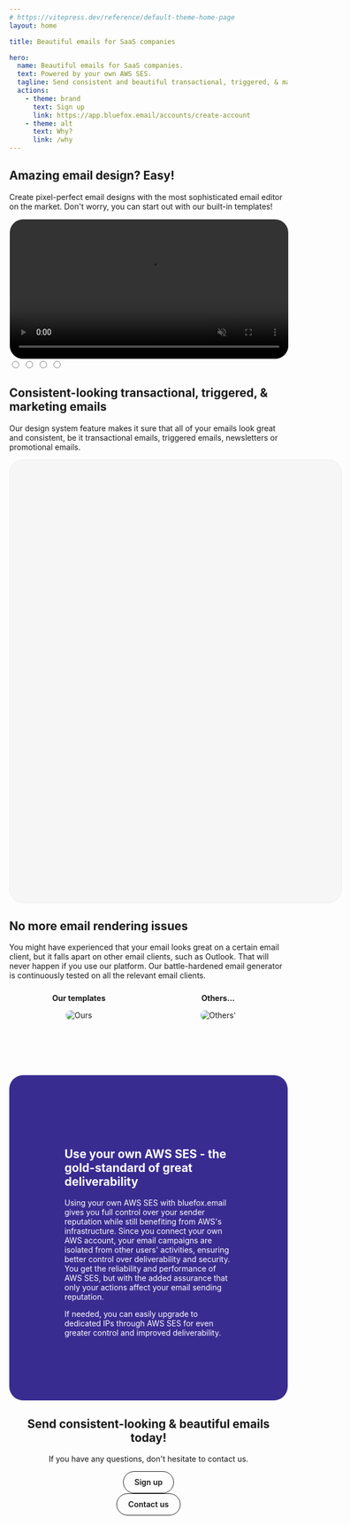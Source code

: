 ```yaml
---
# https://vitepress.dev/reference/default-theme-home-page
layout: home

title: Beautiful emails for SaaS companies

hero:
  name: Beautiful emails for SaaS companies.
  text: Powered by your own AWS SES.
  tagline: Send consistent and beautiful transactional, triggered, & marketing emails that your customers will love.
  actions:
    - theme: brand
      text: Sign up
      link: https://app.bluefox.email/accounts/create-account
    - theme: alt
      text: Why?
      link: /why
---
```

<script setup>
import { ref } from 'vue'

const selectedEmailType = ref('0')

setInterval(() => {
  let actSelVal = parseInt(selectedEmailType.value)
  actSelVal += 1
  actSelVal %= 4
  selectedEmailType.value = actSelVal
}, 3000)

</script>
<style>
  .VPHero {
    background: linear-gradient(278deg, hsl(247.72, 53.44%, 90%) 10%, hsl(196.99, 86.56%, 90%) 90%);
  }

  html.dark .VPHero {
    background: linear-gradient(278deg, hsl(247.72, 53.44%, 10%) 10%, hsl(196.99, 86.56%, 10%) 90%);
  }
  .VPHome {
    margin-bottom: 0 !important;
  }
  .vp-doc {
    overflow: hidden;
  }

  .vp-doc h2 {
    border-top: 0 !important;
    margin: 100px 0 10px 0 !important;

    font-size: 32px !important;
    line-height: 32px !important;
  }

  .VPHero .main {
    width: 100% !important;
    max-width: unset !important;
    text-align: center;
    display: block !important;
    padding: 0 !important;
  }
  .VPHero .main .name {
    width: 100% !important;
    max-width: unset !important;
  }

  .VPHero .main .text {
    width: 100% !important;
    max-width: unset !important;
    font-size: 26px;
    line-height: 32px;
  }
  .VPHero .main .tagline {
    width: 100% !important;
    max-width: unset !important;
  }

  .VPHero .main .actions {
    width: 100% !important;
    max-width: unset !important;
    justify-content: center !important;
  }
  html.dark .VPHero .name .clip {
    background: -webkit-linear-gradient(
      120deg,
      #8a7ed8 5%,
      #13B0EE
    );
    background-clip: text;
  }

  .vp-doc .actions {
    display: flex;
    width: 100% !important;
    max-width: unset !important;
    justify-content: center !important;
  }

  .vp-doc .action {
    padding: 6px;
  }

  .VPHero .main .image {
    width: 100% !important;
    max-width: 100% !important;
    display: block !important;
  }

  .VPButton {
    display: inline-block;
    border: 1px solid transparent;
    text-align: center;
    font-weight: 600;
    white-space: nowrap;
    transition: color 0.25s, border-color 0.25s, background-color 0.25s !important;
    text-decoration: none !important;
  }

  .VPButton.medium {
      border-radius: 20px;
      padding: 0 20px;
      line-height: 38px;
      font-size: 14px;
  }

  .VPButton.brand {
      border-color: var(--vp-button-brand-border);
      color: var(--vp-button-brand-text);
      background-color: var(--vp-button-brand-bg);
  }

  .VPButton.brand:hover {
    color: var(--vp-button-brand-text);
    background-color: var(--vp-button-brand-hover-bg);
  }

  .VPButton.alt {
    border-color: var(--vp-button-alt-border);
    color: var(--vp-button-alt-text);
    background-color: var(--vp-button-alt-bg);
  }

  .VPButton.alt:hover {
    border-color: var(--vp-button-alt-border);
    color: var(--vp-button-alt-text);
    background-color: var(--vp-button-alt-hover-bg);
  }


  .VPFeatures .title {
    font-size: 20px !important;
  }
  .VPFeatures .details {
    font-size: 16px !important;
  }

  .VPImage {
    max-width: 100% !important;
    max-height: 100% !important;
  }

  .VPHome .vp-doc {
    margin-top: -90px !important;
  }

  #email-editor video {
    border: 1px solid #eeeeee;
    border-radius: 25px;
  }

  .vp-doc input {
    display: none;
  }

  #design-system label {
    cursor: pointer;
    position: relative;
  }

  .image-container {
    position: relative;
    width: 600px; /* Adjust as necessary */
    max-width: 80vw;
    height: 800px;
    max-height: 120vw;
    overflow: hidden;
    background: #f6f6f6;
    border: 1px solid #eeeeee;
    border-radius: 25px;
    margin: auto;
  }

  .image-container img {
    position: absolute;
    top: 0;
    left: 100%;
    width: 100%;
    opacity: 0;
    transition: all 0.5s ease;
  }

  /* Default state: show Image 1 */
  #image1:checked ~ .image-container .img1 {
    opacity: 1;
    transform: translateX(-100%);
  }

  /* Show Image 2 when radio button 2 is checked */
  #image2:checked ~ .image-container .img2 {
    opacity: 1;
    transform: translateX(-100%);
  }

  /* Show Image 3 when radio button 3 is checked */
  #image3:checked ~ .image-container .img3 {
    opacity: 1;
    transform: translateX(-100%);
  }

  #image4:checked ~ .image-container .img4 {
    opacity: 1;
    transform: translateX(-100%);
  }

  /* Animation for slide-in effect */
  .image-container img {
    transition: opacity 0.5s ease, transform 0.5s ease;
  }

  #design-system label::after {
    content: "";
    position: absolute;
    left: 0;
    bottom: 0;
    width: 0;
    height: 3px;
    background: linear-gradient(90deg, hsl(196.99, 86.56%, 50.39%) 10%, hsl(247.72, 53.44%, 37.06%) 90%);
    transition: width 0.3s ease; /* Add animation to the underline */
  }

  /* When the corresponding radio button is checked, extend the underline */
  #image1:checked ~ p #image1-label::after {
    width: 100%;
  }

  #image2:checked ~ p #image2-label::after {
    width: 100%;
  }

  #image3:checked ~ p #image3-label::after {
    width: 100%;
  }

  #image4:checked ~ p #image4-label::after {
    width: 100%;
  }

  #second-cta {
    text-align: center;
    padding-bottom: 100px;
  }

  #no-rendering-issues .img-container {
    display: flex;
    justify-content: space-between;
    align-items: top;
  }

  #no-rendering-issues .img-box {
    text-align: center;
    flex: 1;
    margin: 0 10px;
  }

  #no-rendering-issues .img-box img {
    max-width: 100%;
    height: auto;
    border-radius: 25px;
  }

  #no-rendering-issues .img-label {
    margin-top: 10px;
    font-weight: bold;
  }

  #great-deliverability {
    background: #392C91;
    color: white;
    padding: 100px;
    margin-top: 100px;
    border-radius: 25px;
  }

  .vp-doc #great-deliverability h2 {
    margin: 0 0 10px 0 !important;
    padding-top: 0 !important;
  }



  @media (max-width: 599px) {
    .VPHero .main {
      padding: 0;
    }

    #no-rendering-issues .img-container {
      flex-direction: column;
    }
  }
</style>

<section id="email-editor">
  <h2>Amazing email design? Easy!</h2>
  <p>Create pixel-perfect email designs with the most sophisticated email editor on the market. Don't worry, you can start out with our built-in templates!</p>
  <video width="100%" autoplay muted loop>
    <source src="/assets/bluefox-email-editor-intro.mp4" type="video/mp4">
    Your browser does not support the video tag.
  </video>
</section>

<section id="design-system">
  <input type="radio" name="image" id="image1" v-model="selectedEmailType" value="0">
  <input type="radio" name="image" id="image2" v-model="selectedEmailType" value="1">
  <input type="radio" name="image" id="image3" v-model="selectedEmailType" value="2">
  <input type="radio" name="image" id="image4" v-model="selectedEmailType" value="3">
  
  <h2>Consistent-looking transactional, triggered, & marketing emails</h2>
  <p>Our design system feature makes it sure that all of your emails look great and consistent, be it <label id="image1-label" for="image1">transactional emails</label>, <label id="image2-label" for="image2">triggered emails</label>, <label id="image3-label" for="image3">newsletters</label> or <label id="image4-label" for="image4">promotional emails</label>.</p>

  <div class="image-container">
    <img src="/assets/consistent-emails-01.png" alt="Image 1" class="image img1">
    <img src="/assets/consistent-emails-02.png" alt="Image 2" class="image img2">
    <img src="/assets/consistent-emails-03.png" alt="Image 3" class="image img3">
    <img src="/assets/consistent-emails-04.png" alt="Image 4" class="image img4">
  </div>
</section>

<section id="no-rendering-issues">
  <h2>No more email rendering issues</h2>
  <p>You might have experienced that your email looks great on a certain email client, but it falls apart on other email clients, such as Outlook. That will never happen if you use our platform. Our battle-hardened email generator is continuously tested on all the relevant email clients.</p>
  
  <div class="img-container">
    <div class="img-box">
      <p class="img-label">Our templates</p>
      <img src="/assets/template-rendering-we.png" alt="Ours">
    </div>
    <div class="img-box">
      <p class="img-label">Others...</p>
      <img src="/assets/template-rendering-others.png" alt="Others'">
    </div>
  </div>
</section>

<section id="great-deliverability">
  <h2>Use your own AWS SES - the gold-standard of great deliverability</h2>
  <p>Using your own AWS SES with bluefox.email gives you full control over your sender reputation while still benefiting from AWS's infrastructure. Since you connect your own AWS account, your email campaigns are isolated from other users' activities, ensuring better control over deliverability and security. You get the reliability and performance of AWS SES, but with the added assurance that only your actions affect your email sending reputation.</p>
  <p>If needed, you can easily upgrade to dedicated IPs through AWS SES for even greater control and improved deliverability.</p>
</section>

<!--
<section id="email-analytics">
  <h2>Detailed analytics</h2>
</section>
<hr class="value-prop-divider type1"/>
<section id="easy-integration">
  <h2>Easy integration</h2>
  <p>It is really funcking easy!</p>
</section>
<hr class="value-prop-divider type2"/>
-->
<section id="second-cta">
  <h2>Send consistent-looking & beautiful emails today!</h2>
  <p>If you have any questions, don't hesitate to contact us.</p>
  <div class="actions">
    <div class="action">
      <a class="VPButton brand medium" target="_blank" href="https://app.bluefox.email/accounts/create-account">Sign up</a>
    </div>
    <div class="action">
      <a class="VPButton alt medium" target="_blank" href="mailto:hello@bluefox.email">Contact us</a>
    </div>
  </div>
</section>



